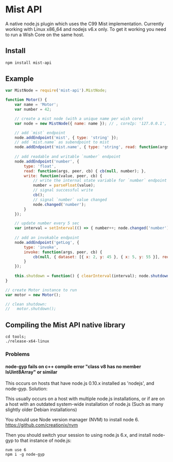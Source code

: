 # Mist API

A native node.js plugin which uses the C99 Mist implementation. Currently working with Linux x86_64 and nodejs v6.x only. To get it working you need to run a Wish Core on the same host.

## Install 

```sh
npm install mist-api
```

## Example

```js
var MistNode = require('mist-api').MistNode;

function Motor() {
    var name = 'Motor';
    var number = 42;

    // create a mist node (with a unique name per wish core)
    var node = new MistNode({ name: name }); // , coreIp: '127.0.0.1', corePort: 9094

    // add `mist` endpoint
    node.addEndpoint('mist', { type: 'string' });
    // add `mist.name` as subendpoint to mist
    node.addEndpoint('mist.name', { type: 'string', read: function(args, peer, cb) { cb(null, name); } });
    
    // add readable and writable `number` endpoint
    node.addEndpoint('number', {
        type: 'float',
        read: function(args, peer, cb) { cb(null, number); },
        write: function(value, peer, cb) {
            // write the internal state variable for `number` endpoint
            number = parseFloat(value);
            // signal successful write
            cb();
            // signal `number` value changed
            node.changed('number');
        }
    });

    // update number every 5 sec
    var interval = setInterval(() => { number++; node.changed('number'); }, 5000);
    
    // add an invokable endpoint
    node.addEndpoint('getLog', {
        type: 'invoke',
        invoke: function(args, peer, cb) {
            cb(null, { dataset: [{ x: 2, y: 45 }, { x: 5, y: 55 }], request: args, requestee: peer });
        }
    });
    
    this.shutdown = function() { clearInterval(interval); node.shutdown(); };
}

// create Motor instance to run
var motor = new Motor();

// clean shutdown:
//   motor.shutdown();
```

## Compiling the Mist API native library

```
cd tools;
./release-x64-linux
```

### Problems

#### node-gyp fails on c++ compile error  "class v8 has no member IsUint8Array" or similar

This occurs on hosts that have node.js 0.10.x installed as 'nodejs', and
node-gyp. Solution:

This usually occurs on a host with multiple node.js installations, or
if are on a host with an outdated system-wide installation of node.js
(Such as many slightly older Debian installations)

You should use Node version manager (NVM) to install node 6. https://github.com/creationix/nvm 

Then you should switch your session to using node.js 6.x, 
and install node-gyp to that instance of node.js:
```
nvm use 6
npm i -g node-gyp 
```

